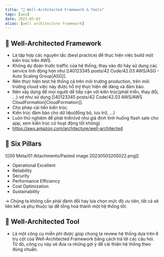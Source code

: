 ```yaml
---
title: "🌱 Well-Architected Framework & Tools"
tags: [aws]
date: 2023-05-03
alias: [well architecture framework]
---
```


## 🌿 Well-Architected Framework
- Là tập hợp các nguyên tắc (best practice) để thực hiện việc build một kiến trúc trên AWS.
- Không dự đoán trước traffic của hệ thống, thay vào đó hãy sử dụng các service linh động hơn như [[40123345 posts/42 Code/42.03 AWS/ASG - Auto Scaling Group|ASG]].
- Nên thực hiện test hệ thống cả trên môi trường production, trên môi trường cloud việc này được hỗ trợ thực hiện dễ dàng và đảm bảo.
- Nên xây dựng để mọi người dễ tiếp cận với kiến trúc(phát triển, thay đổi, ...) vd như sử dụng [[40123345 posts/42 Code/42.03 AWS/AWS CloudFormation|CloudFormation]].
- Cho phép cải tiến kiến trúc. 
- Kiến trúc đảm bảo cho dữ liệu(đồng bộ, lưu trữ, ...)
- Luôn thử nghiệm để phát triển(vd như giả định tình huống flash sale cho app, xem kiến trúc có hoạt động tốt không)
- https://aws.amazon.com/architecture/well-architected

## 🌿 Six Pillars
![[00 Meta/01 Attachments/Pasted image 20230503205022.png]]
- Operational Excellent
- Reliability
- Security
- Performance Efficiency
- Cost Optimization
- Sustainability

-> Chúng ta không cần phải đánh đổi hay lựa chọn mức độ ưu tiên, tất cả sẽ liên kết và phụ thuộc lại để tổng hoà thành một hệ thống tốt.

## 🌿 Well-Architected Tool
- Là một công cụ miễn phí được giúp chúng ta review hệ thống dựa trên 6 trụ cột của Well-Architected Framework bằng cách trả lời các câu hỏi. Từ đó, công cụ này sẽ đưa ra những gợi ý để cải thiện hệ thống theo đúng chuẩn.